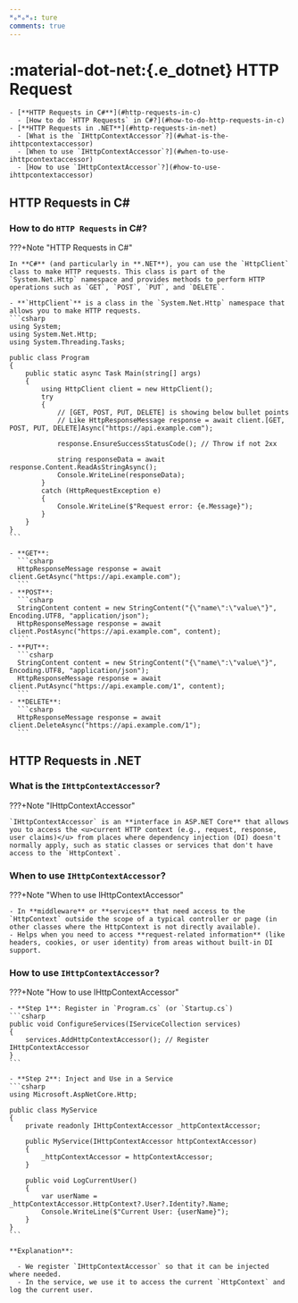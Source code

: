 ```yaml
---
ᴴₒᴴₒᴴₒ: ture
comments: true
---
```


# **:material-dot-net:{.e_dotnet} HTTP Request**

```markmap
- [**HTTP Requests in C#**](#http-requests-in-c)
  - [How to do `HTTP Requests` in C#?](#how-to-do-http-requests-in-c)
- [**HTTP Requests in .NET**](#http-requests-in-net)
  - [What is the `IHttpContextAccessor`?](#what-is-the-ihttpcontextaccessor)
  - [When to use `IHttpContextAccessor`?](#when-to-use-ihttpcontextaccessor)
  - [How to use `IHttpContextAccessor`?](#how-to-use-ihttpcontextaccessor)
```

## **HTTP Requests in C#**

### How to do `HTTP Requests` in C#?

???+Note "HTTP Requests in C#"

    In **C#** (and particularly in **.NET**), you can use the `HttpClient` class to make HTTP requests. This class is part of the `System.Net.Http` namespace and provides methods to perform HTTP operations such as `GET`, `POST`, `PUT`, and `DELETE`.

    - **`HttpClient`** is a class in the `System.Net.Http` namespace that allows you to make HTTP requests.
    ```csharp
    using System;
    using System.Net.Http;
    using System.Threading.Tasks;

    public class Program
    {
        public static async Task Main(string[] args)
        {
            using HttpClient client = new HttpClient();
            try
            {
                // [GET, POST, PUT, DELETE] is showing below bullet points
                // Like HttpResponseMessage response = await client.[GET, POST, PUT, DELETE]Async("https://api.example.com");

                response.EnsureSuccessStatusCode(); // Throw if not 2xx

                string responseData = await response.Content.ReadAsStringAsync();
                Console.WriteLine(responseData);
            }
            catch (HttpRequestException e)
            {
                Console.WriteLine($"Request error: {e.Message}");
            }
        }
    }
    ```

    - **GET**:
      ```csharp
      HttpResponseMessage response = await client.GetAsync("https://api.example.com");
      ```
    - **POST**:
      ```csharp
      StringContent content = new StringContent("{\"name\":\"value\"}", Encoding.UTF8, "application/json");
      HttpResponseMessage response = await client.PostAsync("https://api.example.com", content);
      ```
    - **PUT**:
      ```csharp
      StringContent content = new StringContent("{\"name\":\"value\"}", Encoding.UTF8, "application/json");
      HttpResponseMessage response = await client.PutAsync("https://api.example.com/1", content);
      ```
    - **DELETE**:
      ```csharp
      HttpResponseMessage response = await client.DeleteAsync("https://api.example.com/1");
      ```

## **HTTP Requests in .NET**

### What is the `IHttpContextAccessor`?

???+Note "IHttpContextAccessor"

    `IHttpContextAccessor` is an **interface in ASP.NET Core** that allows you to access the <u>current HTTP context (e.g., request, response, user claims)</u> from places where dependency injection (DI) doesn't normally apply, such as static classes or services that don't have access to the `HttpContext`.


### When to use `IHttpContextAccessor`?

???+Note "When to use IHttpContextAccessor"
    
    - In **middleware** or **services** that need access to the `HttpContext` outside the scope of a typical controller or page (in other classes where the HttpContext is not directly available).
    - Helps when you need to access **request-related information** (like headers, cookies, or user identity) from areas without built-in DI support.

### How to use `IHttpContextAccessor`?

???+Note "How to use IHttpContextAccessor"

    - **Step 1**: Register in `Program.cs` (or `Startup.cs`)
    ```csharp
    public void ConfigureServices(IServiceCollection services)
    {
        services.AddHttpContextAccessor(); // Register IHttpContextAccessor
    }
    ```

    - **Step 2**: Inject and Use in a Service
    ```csharp
    using Microsoft.AspNetCore.Http;

    public class MyService
    {
        private readonly IHttpContextAccessor _httpContextAccessor;

        public MyService(IHttpContextAccessor httpContextAccessor)
        {
            _httpContextAccessor = httpContextAccessor;
        }

        public void LogCurrentUser()
        {
            var userName = _httpContextAccessor.HttpContext?.User?.Identity?.Name;
            Console.WriteLine($"Current User: {userName}");
        }
    }
    ```

    **Explanation**:

      - We register `IHttpContextAccessor` so that it can be injected where needed.
      - In the service, we use it to access the current `HttpContext` and log the current user.
